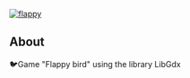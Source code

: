 <a href="https://ibb.co/ZfNnBKd"><img src="https://i.ibb.co/D1Lx9k4/flappy.png" alt="flappy" border="0"></a>

## About
:bird:Game "Flappy bird" using the library LibGdx

